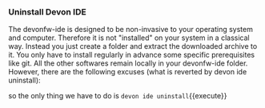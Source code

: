 ### Uninstall Devon IDE

The devonfw-ide is designed to be non-invasive to your operating system and computer. Therefore it is not "installed" on your system in a classical way. Instead you just create a folder and extract the downloaded archive to it. You only have to install regularly in advance some specific prerequisites like git. All the other softwares remain locally in your devonfw-ide folder. However, there are the following excuses (what is reverted by devon ide uninstall):

so the only thing we have to do is
`devon ide uninstall`{{execute}}